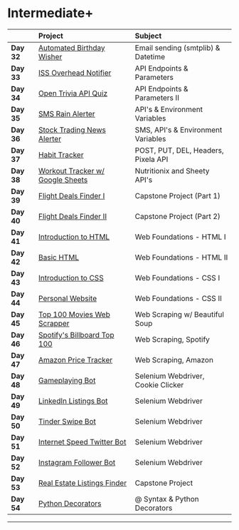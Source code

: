 # Intermediate+

|              | Project                                 | Subject                            |
|:------------ |:--------------------------------------- |:---------------------------------- |
|**Day 32**    | [Automated Birthday Wisher](day_32)     | Email sending (smtplib) & Datetime |
|**Day 33**    | [ISS Overhead Notifier](day_33)         | API Endpoints & Parameters         |
|**Day 34**    | [Open Trivia API Quiz](day_34)          | API Endpoints & Parameters II      |
|**Day 35**    | [SMS Rain Alerter](day_35)              | API's & Environment Variables      |
|**Day 36**    | [Stock Trading News Alerter](day_36)    | SMS, API's & Environment Variables |
|**Day 37**    | [Habit Tracker](day_37)                 | POST, PUT, DEL, Headers, Pixela API|
|**Day 38**    | [Workout Tracker w/ Google Sheets](day_38) | Nutritionix and Sheety API's    |
|**Day 39**    | [Flight Deals Finder I](day_39)         | Capstone Project (Part 1)          |
|**Day 40**    | [Flight Deals Finder II](day_40)        | Capstone Project (Part 2)          |
|**Day 41**    | [Introduction to HTML](day_41)          | Web Foundations - HTML I           |
|**Day 42**    | [Basic HTML](day_42)                    | Web Foundations - HTML II          |
|**Day 43**    | [Introduction to CSS](day_43)           | Web Foundations - CSS I            |
|**Day 44**    | [Personal Website](day_44)              | Web Foundations - CSS II           |
|**Day 45**    | [Top 100 Movies Web Scrapper](day_45)   | Web Scraping w/ Beautiful Soup     |
|**Day 46**    | [Spotify's Billboard Top 100](day_46)   | Web Scraping, Spotify              |
|**Day 47**    | [Amazon Price Tracker](day_47)          | Web Scraping, Amazon               |
|**Day 48**    | [Gameplaying Bot](day_48)               | Selenium Webdriver, Cookie Clicker |
|**Day 49**    | [LinkedIn Listings Bot](day_49)         | Selenium Webdriver                 |
|**Day 50**    | [Tinder Swipe Bot](day_50)              | Selenium Webdriver                 |
|**Day 51**    | [Internet Speed Twitter Bot](day_51)    | Selenium Webdriver                 |
|**Day 52**    | [Instagram Follower Bot](day_52)        | Selenium Webdriver                 |
|**Day 53**    | [Real Estate Listings Finder](day_53)   | Capstone Project                   |
|**Day 54**    | [Python Decorators](day_54)             | @ Syntax & Python Decorators       |

---------------------------------------------------------------------

